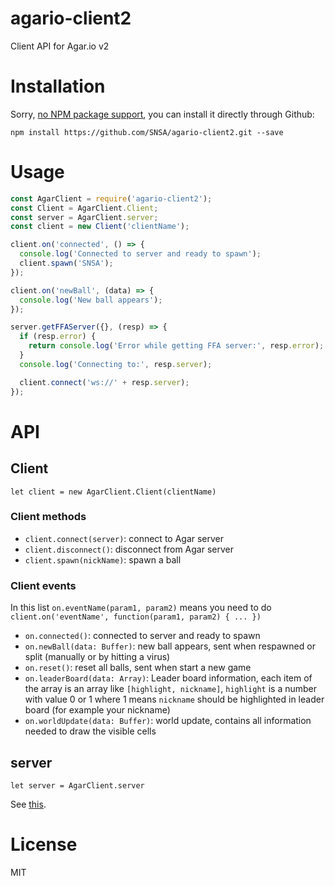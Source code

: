 # agario-client2
Client API for Agar.io v2

# Installation

Sorry, [no NPM package support](https://medium.com/@azerbike/i-ve-just-liberated-my-modules-9045c06be67c), you can install it directly through Github:

`npm install https://github.com/SNSA/agario-client2.git --save`

# Usage

```JavaScript
const AgarClient = require('agario-client2');
const Client = AgarClient.Client;
const server = AgarClient.server;
const client = new Client('clientName');

client.on('connected', () => {
  console.log('Connected to server and ready to spawn'); 
  client.spawn('SNSA');
});

client.on('newBall', (data) => {
  console.log('New ball appears');
});

server.getFFAServer({}, (resp) => {
  if (resp.error) {
    return console.log('Error while getting FFA server:', resp.error);
  }
  console.log('Connecting to:', resp.server);

  client.connect('ws://' + resp.server);
});
```

# API

## Client

`let client = new AgarClient.Client(clientName)`

### Client methods

- `client.connect(server)`: connect to Agar server
- `client.disconnect()`: disconnect from Agar server
- `client.spawn(nickName)`: spawn a ball

### Client events

In this list `on.eventName(param1, param2)` means you need to do
`client.on('eventName', function(param1, param2) { ... })`

- `on.connected()`: connected to server and ready to spawn
- `on.newBall(data: Buffer)`: new ball appears, sent when respawned or split (manually or by hitting a virus)
- `on.reset()`: reset all balls, sent when start a new game
- `on.leaderBoard(data: Array)`: Leader board information, each item of the
array is an array like `[highlight, nickname]`, `highlight` is a number
with value 0 or 1 where 1 means `nickname` should be highlighted in leader
board (for example your nickname)
- `on.worldUpdate(data: Buffer)`: world update, contains all information needed to draw the visible cells

## server

`let server = AgarClient.server`

See [this](https://github.com/pulviscriptor/agario-client#servers).

# License

MIT

